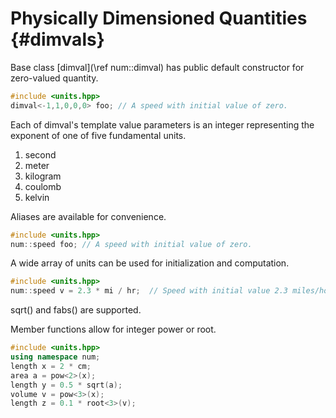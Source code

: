 
# Physically Dimensioned Quantities {#dimvals}

Base class [dimval](\ref num::dimval) has public default constructor for
zero-valued quantity.

```cpp
#include <units.hpp>
dimval<-1,1,0,0,0> foo; // A speed with initial value of zero.
```

Each of dimval's template value parameters is an integer representing the
exponent of one of five fundamental units.

1. second
2. meter
3. kilogram
4. coulomb
5. kelvin

Aliases are available for convenience.
```cpp
#include <units.hpp>
num::speed foo; // A speed with initial value of zero.
```

A wide array of units can be used for initialization and computation.
```cpp
#include <units.hpp>
num::speed v = 2.3 * mi / hr;  // Speed with initial value 2.3 miles/hour.
```

sqrt() and fabs() are supported.

Member functions allow for integer power or root.
```cpp
#include <units.hpp>
using namespace num;
length x = 2 * cm;
area a = pow<2>(x);
length y = 0.5 * sqrt(a);
volume v = pow<3>(x);
length z = 0.1 * root<3>(v);
```

